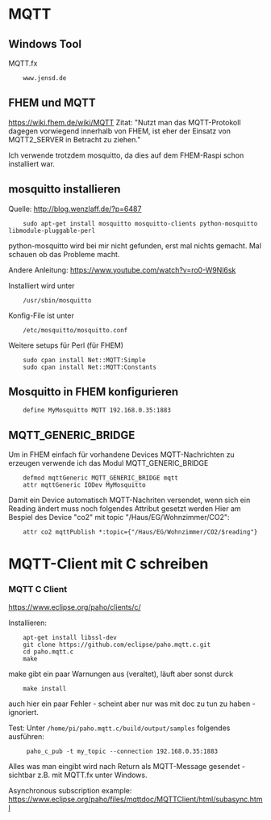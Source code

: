 # MQTT

## Windows Tool

MQTT.fx

        www.jensd.de
        
        
## FHEM und MQTT
https://wiki.fhem.de/wiki/MQTT
Zitat: "Nutzt man das MQTT-Protokoll dagegen vorwiegend innerhalb von FHEM, ist eher der Einsatz von MQTT2_SERVER in Betracht zu ziehen." 

Ich verwende trotzdem mosquitto, da dies auf dem FHEM-Raspi schon installiert war. 


## mosquitto installieren
Quelle: http://blog.wenzlaff.de/?p=6487

        sudo apt-get install mosquitto mosquitto-clients python-mosquitto libmodule-pluggable-perl

python-mosquitto wird bei mir nicht gefunden, erst mal nichts gemacht. Mal schauen ob das Probleme macht.
        
Andere Anleitung: https://www.youtube.com/watch?v=ro0-W9Nl6sk

Installiert wird unter 

        /usr/sbin/mosquitto
        
Konfig-File ist unter 

        /etc/mosquitto/mosquitto.conf

Weitere setups für Perl (für FHEM)

        sudo cpan install Net::MQTT:Simple
        sudo cpan install Net::MQTT:Constants
        
## Mosquitto in FHEM konfigurieren

        define MyMosquitto MQTT 192.168.0.35:1883
 
## MQTT_GENERIC_BRIDGE

Um in FHEM einfach für vorhandene Devices MQTT-Nachrichten zu erzeugen verwende ich das Modul MQTT_GENERIC_BRIDGE

        defmod mqttGeneric MQTT_GENERIC_BRIDGE mqtt
        attr mqttGeneric IODev MyMosquitto
        
Damit ein Device automatisch MQTT-Nachriten versendet, wenn sich ein Reading ändert muss noch folgendes Attribut gesetzt werden Hier am Bespiel des Device "co2" mit topic "/Haus/EG/Wohnzimmer/CO2":

        attr co2 mqttPublish *:topic={"/Haus/EG/Wohnzimmer/CO2/$reading"}
        
# MQTT-Client mit C schreiben

### MQTT C Client
https://www.eclipse.org/paho/clients/c/

Installieren:

        apt-get install libssl-dev
        git clone https://github.com/eclipse/paho.mqtt.c.git
        cd paho.mqtt.c
        make
        
make gibt ein paar Warnungen aus (veraltet), läuft aber sonst durck

        make install
        
auch hier ein paar Fehler - scheint aber nur was mit doc zu tun zu haben - ignoriert.

Test: Unter `/home/pi/paho.mqtt.c/build/output/samples` folgendes ausführen:

         paho_c_pub -t my_topic --connection 192.168.0.35:1883
         
Alles was man eingibt wird nach Return als MQTT-Message gesendet - sichtbar z.B. mit MQTT.fx unter Windows.




Asynchronous subscription example:
https://www.eclipse.org/paho/files/mqttdoc/MQTTClient/html/subasync.html

